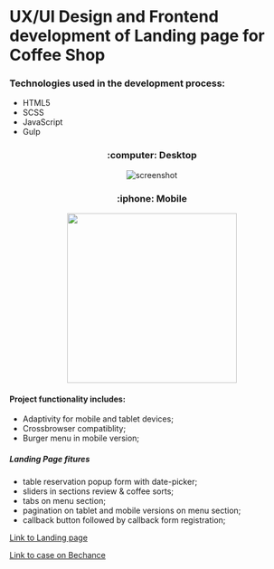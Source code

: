 # UX/UI Design and Frontend development of Landing page for Coffee Shop 
### Technologies used in the development process:
* HTML5
* SCSS
* JavaScript
* Gulp

<h3 align="center"> :computer: Desktop</h3>
<div align="center">
  <img src="https://github.com/NataLinaIT/coffee_house.github.io/blob/main/assets/coffee_desktop_speed.gif?raw=true" alt="screenshot" >
</div>

<h3 align="center"> :iphone: Mobile </h3>
<div align="center">
  <img src="https://github.com/NataLinaIT/coffee_house.github.io/blob/main/assets/coffee_mobile_speed.gif?raw=true" width="300px" >
</div>

#### Project functionality includes:
  - Adaptivity for mobile and tablet devices;
  - Crossbrowser compatiblity;
   - Burger menu in mobile version;

  
  ##### Landing Page fitures
  - table reservation popup form with date-picker;
  - sliders in sections review & coffee sorts;
  - tabs on menu section;
  - pagination on tablet and mobile versions on menu section;
  - callback button followed by callback form registration;


 [Link to Landing page ]( https://natalinait.github.io/coffee_house.github.io/)

 [Link to case on Bechance ]( https://www.behance.net/gallery/104153143/Coffee-Shop-Landing-Page)

